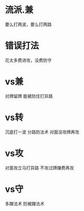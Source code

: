 # 流派.兼
要么打两波，要么打两路

# 错误打法
花太多费进攻，没费防守

# vs兼
对牌留牌
能被防住打异路

# vs转
沉底打一波
分路防法术
对面没攻牌再攻

# vs攻
对面攻立马打异路
不攻过牌赚费再攻

# vs守
多蹭法术
防被蹭法术
